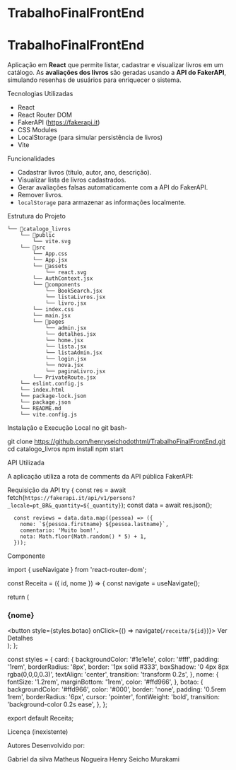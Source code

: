 # TrabalhoFinalFrontEnd
# TrabalhoFinalFrontEnd

Aplicação em **React** que permite listar, cadastrar e visualizar livros em um catálogo. As **avaliações dos livros** são geradas usando a **API do FakerAPI**, simulando resenhas de usuários para enriquecer o sistema.

Tecnologias Utilizadas

- React
- React Router DOM
- FakerAPI (https://fakerapi.it)
- CSS Modules 
- LocalStorage (para simular persistência de livros)
- Vite

Funcionalidades

- Cadastrar livros (título, autor, ano, descrição).
- Visualizar lista de livros cadastrados.
- Gerar avaliações falsas automaticamente com a API do FakerAPI.
- Remover livros.
- `localStorage` para armazenar as informações localmente.

Estrutura do Projeto

```
└── 📁catalogo_livros
    └── 📁public
        └── vite.svg
    └── 📁src
        └── App.css
        └── App.jsx
        └── 📁assets
            └── react.svg
        └── AuthContext.jsx
        └── 📁components
            └── BookSearch.jsx
            └── listaLivros.jsx
            └── livro.jsx
        └── index.css
        └── main.jsx
        └── 📁pages
            └── admin.jsx
            └── detalhes.jsx
            └── home.jsx
            └── lista.jsx
            └── listaAdmin.jsx
            └── login.jsx
            └── nova.jsx
            └── paginaLivro.jsx
        └── PrivateRoute.jsx
    └── eslint.config.js
    └── index.html
    └── package-lock.json
    └── package.json
    └── README.md
    └── vite.config.js
```


Instalação e Execução Local
no git bash-

git clone https://github.com/henryseichodothtml/TrabalhoFinalFrontEnd.git
cd catalogo_livros
npm install
npm start

API Utilizada

A aplicação utiliza a rota de comments da API pública FakerAPI:

Requisição da API
 try {
      const res = await fetch(`https://fakerapi.it/api/v1/persons?_locale=pt_BR&_quantity=${_quantity}`);
      const data = await res.json();

      const reviews = data.data.map((pessoa) => ({
        nome: `${pessoa.firstname} ${pessoa.lastname}`,
        comentario: 'Muito bom!',
        nota: Math.floor(Math.random() * 5) + 1,
      }));

Componente 

import { useNavigate } from 'react-router-dom';

const Receita = ({ id, nome }) => {
  const navigate = useNavigate();

  return (
    <div style={styles.card}>
      <h3 style={styles.nome}>{nome}</h3>
      <button style={styles.botao} onClick={() => navigate(`/receita/${id}`)}>
        Ver Detalhes
      </button>
    </div>
  );
};

const styles = {
  card: {
    backgroundColor: '#1e1e1e',
    color: '#fff',
    padding: '1rem',
    borderRadius: '8px',
    border: '1px solid #333',
    boxShadow: '0 4px 8px rgba(0,0,0,0.3)',
    textAlign: 'center',
    transition: 'transform 0.2s',
  },
  nome: {
    fontSize: '1.2rem',
    marginBottom: '1rem',
    color: '#ffd966',
  },
  botao: {
    backgroundColor: '#ffd966',
    color: '#000',
    border: 'none',
    padding: '0.5rem 1rem',
    borderRadius: '6px',
    cursor: 'pointer',
    fontWeight: 'bold',
    transition: 'background-color 0.2s ease',
  },
};

export default Receita;


Licença
(inexistente)

Autores
Desenvolvido por:

Gabriel da silva 
Matheus Nogueira
Henry Seicho Murakami
